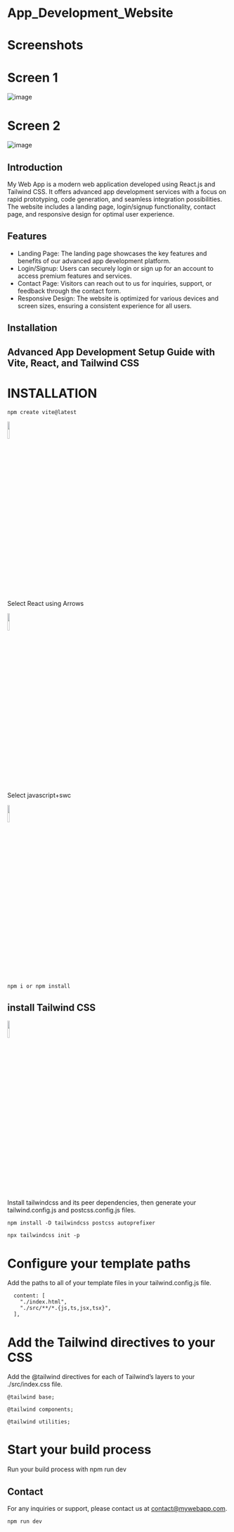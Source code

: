 # App_Development_Website
# Screenshots
# Screen 1
![image](https://github.com/Dharanidharan01/Advanced-app-development/assets/110535314/2672b6bc-7e90-4df8-b3da-097496320490)

# Screen 2
![image](https://github.com/Dharanidharan01/Advanced-app-development/assets/110535314/85e812c3-7140-46f0-9cbe-861ffedac5eb)

## Introduction

My Web App is a modern web application developed using React.js and Tailwind CSS. It offers advanced app development services with a focus on rapid prototyping, code generation, and seamless integration possibilities. The website includes a landing page, login/signup functionality, contact page, and responsive design for optimal user experience.

## Features

- Landing Page: The landing page showcases the key features and benefits of our advanced app development platform.
- Login/Signup: Users can securely login or sign up for an account to access premium features and services.
- Contact Page: Visitors can reach out to us for inquiries, support, or feedback through the contact form.
- Responsive Design: The website is optimized for various devices and screen sizes, ensuring a consistent experience for all users.

## Installation

## Advanced App Development Setup Guide with Vite, React, and Tailwind CSS

# INSTALLATION
```
npm create vite@latest
```
<img src="https://www.svgrepo.com/show/374167/vite.svg" width=10% height=10%>

Select React using Arrows 


<img src="https://www.svgrepo.com/show/354259/react.svg" width=10% height=10%>

Select javascript+swc


<img src="https://www.svgrepo.com/show/354419/swc.svg" width=10% height=10%>

 ```
 npm i or npm install
 ```

## install Tailwind CSS

<img src="https://www.svgrepo.com/show/374118/tailwind.svg" width=10% height=10%>

Install tailwindcss and its peer dependencies, then generate your tailwind.config.js and postcss.config.js files.
```
npm install -D tailwindcss postcss autoprefixer
```

```
npx tailwindcss init -p
```

# Configure your template paths
Add the paths to all of your template files in your tailwind.config.js file.

```
  content: [
    "./index.html",
    "./src/**/*.{js,ts,jsx,tsx}",
  ],
```
 


# Add the Tailwind directives to your CSS
Add the @tailwind directives for each of Tailwind’s layers to your ./src/index.css file.
```
@tailwind base;

@tailwind components;

@tailwind utilities;
```

# Start your build process
Run your build process with npm run dev

## Contact

For any inquiries or support, please contact us at contact@mywebapp.com.
```
npm run dev
```



